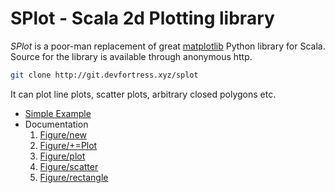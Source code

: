 SPlot - Scala 2d Plotting library
=================================

_SPlot_ is a poor-man replacement of great [matplotlib](https://matplotlib.org/) Python library for Scala.
Source for the library is available through anonymous http.
```bash
git clone http://git.devfortress.xyz/splot
```

It can plot line plots, scatter plots, arbitrary closed polygons etc.

* [Simple Example](EXAMPLE.md)
* Documentation
  1. [Figure/new](http://git.devfortress.xyz/plugins/gitiles/splot/+/master/src/main/scala/xyz/devfortress/splot/Figure.scala#12)
  2. [Figure/+=Plot](http://git.devfortress.xyz/plugins/gitiles/splot/+/master/src/main/scala/xyz/devfortress/splot/Figure.scala#37)
  2. [Figure/plot](http://git.devfortress.xyz/plugins/gitiles/splot/+/master/src/main/scala/xyz/devfortress/splot/Figure.scala#45)
  3. [Figure/scatter](http://git.devfortress.xyz/plugins/gitiles/splot/+/master/src/main/scala/xyz/devfortress/splot/Figure.scala#57)
  4. [Figure/rectangle](http://git.devfortress.xyz/plugins/gitiles/splot/+/master/src/main/scala/xyz/devfortress/splot/Figure.scala#76)
